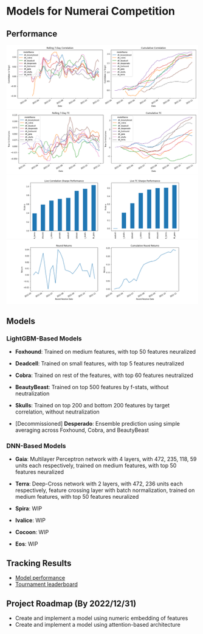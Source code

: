 # Models for Numerai Competition

## Performance
<img alt="image" src="https://raw.githubusercontent.com/hiydavid/numerai-models/main/plots/ModelCorrPlots.png">
<img alt="image" src="https://raw.githubusercontent.com/hiydavid/numerai-models/main/plots/ModelTCPlots.png">
<img alt="image" src="https://raw.githubusercontent.com/hiydavid/numerai-models/main/plots/SharpeRatioPlots.png">
<img alt="image" src="https://raw.githubusercontent.com/hiydavid/numerai-models/main/plots/TotalReturnPlots.png">

## Models
### **LightGBM-Based Models**
* **Foxhound**: Trained on medium features, with top 50 features neuralized

* **Deadcell**: Trained on small features, with top 5 features neutralized

* **Cobra**: Trained on rest of the features, with top 60 features neutralized

* **BeautyBeast**: Trained on top 500 features by f-stats, without neutralization

* **Skulls**: Trained on top 200 and bottom 200 features by target correlation, without neutralization

* [Decommissioned] **Desperado**: Ensemble prediction using simple averaging across Foxhound, Cobra, and BeautyBeast

### **DNN-Based Models**
* **Gaia**: Multilayer Perceptron network with 4 layers, with 472, 235, 118, 59 units each respectively, trained on medium features, with top 50 features neuralized

* **Terra**: Deep-Cross network with 2 layers, with 472, 236 units each respectively, feature crossing layer with batch normalization, trained on medium features, with top 50 features neuralized

* **Spira**: WIP

* **Ivalice**: WIP

* **Cocoon**: WIP

* **Eos**: WIP

## Tracking Results
* [Model performance](https://numer.ai/models)
* [Tournament leaderboard](https://numer.ai/tournament)

## Project Roadmap (By 2022/12/31)
* Create and implement a model using numeric embedding of features
* Create and implement a model using attention-based architecture
